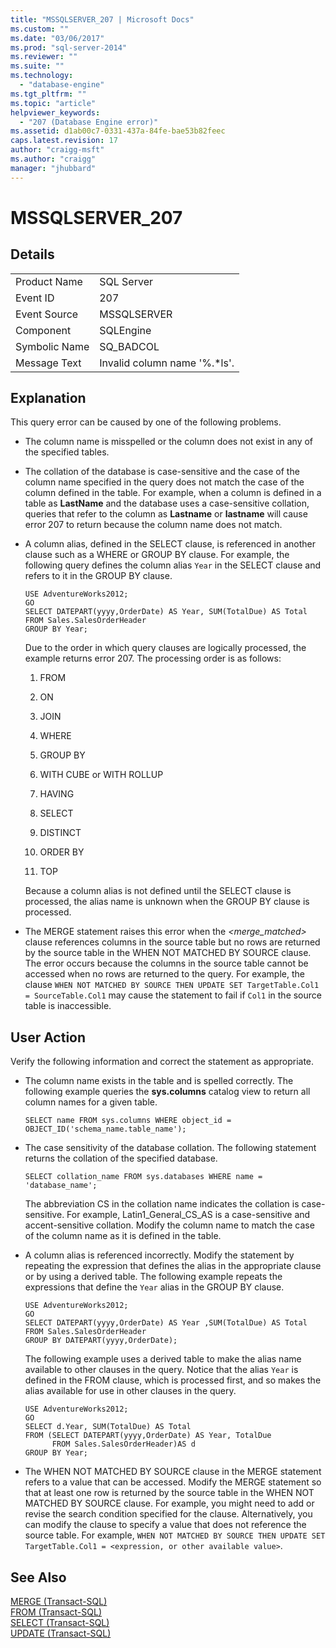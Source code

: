 ```yaml
---
title: "MSSQLSERVER_207 | Microsoft Docs"
ms.custom: ""
ms.date: "03/06/2017"
ms.prod: "sql-server-2014"
ms.reviewer: ""
ms.suite: ""
ms.technology: 
  - "database-engine"
ms.tgt_pltfrm: ""
ms.topic: "article"
helpviewer_keywords: 
  - "207 (Database Engine error)"
ms.assetid: d1ab00c7-0331-437a-84fe-bae53b82feec
caps.latest.revision: 17
author: "craigg-msft"
ms.author: "craigg"
manager: "jhubbard"
---
```

# MSSQLSERVER_207
    
## Details  
  
|||  
|-|-|  
|Product Name|SQL Server|  
|Event ID|207|  
|Event Source|MSSQLSERVER|  
|Component|SQLEngine|  
|Symbolic Name|SQ_BADCOL|  
|Message Text|Invalid column name '%.*ls'.|  
  
## Explanation  
 This query error can be caused by one of the following problems.  
  
-   The column name is misspelled or the column does not exist in any of the specified tables.  
  
-   The collation of the database is case-sensitive and the case of the column name specified in the query does not match the case of the column defined in the table. For example, when a column is defined in a table as **LastName** and the database uses a case-sensitive collation, queries that refer to the column as **Lastname** or **lastname** will cause error 207 to return because the column name does not match.  
  
-   A column alias, defined in the SELECT clause, is referenced in another clause such as a WHERE or GROUP BY clause. For example, the following query defines the column alias `Year` in the SELECT clause and refers to it in the GROUP BY clause.  
  
    ```  
    USE AdventureWorks2012;  
    GO  
    SELECT DATEPART(yyyy,OrderDate) AS Year, SUM(TotalDue) AS Total  
    FROM Sales.SalesOrderHeader  
    GROUP BY Year;  
    ```  
  
     Due to the order in which query clauses are logically processed, the example returns error 207. The processing order is as follows:  
  
    1.  FROM  
  
    2.  ON  
  
    3.  JOIN  
  
    4.  WHERE  
  
    5.  GROUP BY  
  
    6.  WITH CUBE or WITH ROLLUP  
  
    7.  HAVING  
  
    8.  SELECT  
  
    9. DISTINCT  
  
    10. ORDER BY  
  
    11. TOP  
  
     Because a column alias is not defined until the SELECT clause is processed, the alias name is unknown when the GROUP BY clause is processed.  
  
-   The MERGE statement raises this error when the *<merge_matched>* clause references columns in the source table but no rows are returned by the source table in the WHEN NOT MATCHED BY SOURCE clause. The error occurs because the columns in the source table cannot be accessed when no rows are returned to the query. For example, the clause `WHEN NOT MATCHED BY SOURCE THEN UPDATE SET TargetTable.Col1 = SourceTable.Col1` may cause the statement to fail if `Col1` in the source table is inaccessible.  
  
## User Action  
 Verify the following information and correct the statement as appropriate.  
  
-   The column name exists in the table and is spelled correctly. The following example queries the **sys.columns** catalog view to return all column names for a given table.  
  
    ```  
    SELECT name FROM sys.columns WHERE object_id = OBJECT_ID('schema_name.table_name');  
    ```  
  
-   The case sensitivity of the database collation. The following statement returns the collation of the specified database.  
  
    ```  
    SELECT collation_name FROM sys.databases WHERE name = 'database_name';  
    ```  
  
     The abbreviation CS in the collation name indicates the collation is case-sensitive. For example, Latin1_General_CS_AS is a case-sensitive and accent-sensitive collation. Modify the column name to match the case of the column name as it is defined in the table.  
  
-   A column alias is referenced incorrectly. Modify the statement by repeating the expression that defines the alias in the appropriate clause or by using a derived table. The following example repeats the expressions that define the `Year` alias in the GROUP BY clause.  
  
    ```  
    USE AdventureWorks2012;  
    GO  
    SELECT DATEPART(yyyy,OrderDate) AS Year ,SUM(TotalDue) AS Total  
    FROM Sales.SalesOrderHeader  
    GROUP BY DATEPART(yyyy,OrderDate);  
    ```  
  
     The following example uses a derived table to make the alias name available to other clauses in the query. Notice that the alias `Year` is defined in the FROM clause, which is processed first, and so makes the alias available for use in other clauses in the query.  
  
    ```  
    USE AdventureWorks2012;  
    GO  
    SELECT d.Year, SUM(TotalDue) AS Total  
    FROM (SELECT DATEPART(yyyy,OrderDate) AS Year, TotalDue  
          FROM Sales.SalesOrderHeader)AS d  
    GROUP BY Year;  
    ```  
  
-   The WHEN NOT MATCHED BY SOURCE clause in the MERGE statement refers to a value that can be accessed. Modify the MERGE statement so that at least one row is returned by the source table in the WHEN NOT MATCHED BY SOURCE clause. For example, you might need to add or revise the search condition specified for the clause. Alternatively, you can modify the clause to specify a value that does not reference the source table. For example, `WHEN NOT MATCHED BY SOURCE THEN UPDATE SET TargetTable.Col1 = <expression, or other available value>`.  
  
## See Also  
 [MERGE &#40;Transact-SQL&#41;](~/t-sql/statements/merge-transact-sql.md)   
 [FROM &#40;Transact-SQL&#41;](~/t-sql/queries/from-transact-sql.md)   
 [SELECT &#40;Transact-SQL&#41;](~/t-sql/queries/select-transact-sql.md)   
 [UPDATE &#40;Transact-SQL&#41;](~/t-sql/queries/update-transact-sql.md)  
  
  